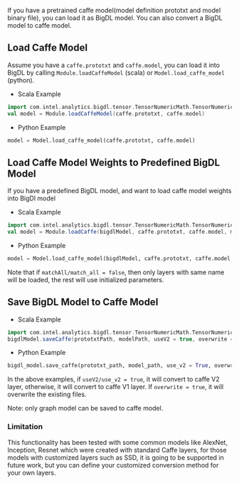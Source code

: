 If you have a pretrained caffe model(model definition prototxt and model binary file), you can load it as BigDL model.
You can also convert a BigDL model to caffe model.

## **Load Caffe Model**

Assume you have a ```caffe.prototxt``` and ```caffe.model```,
you can load it into BigDL by calling ```Module.loadCaffeModel``` (scala) or ```Model.load_caffe_model``` (python).

* Scala Example

```scala
import com.intel.analytics.bigdl.tensor.TensorNumericMath.TensorNumeric.NumericFloat
val model = Module.loadCaffeModel(caffe.prototxt, caffe.model)
```

* Python Example
```python
model = Model.load_caffe_model(caffe.prototxt, caffe.model)
```

## **Load Caffe Model Weights to Predefined BigDL Model**
 
If you have a predefined BigDL model, and want to load caffe model weights into BigDl model

* Scala Example
```scala
import com.intel.analytics.bigdl.tensor.TensorNumericMath.TensorNumeric.NumericFloat
val model = Module.loadCaffe(bigdlModel, caffe.prototxt, caffe.model, matchAll = true)
```

* Python Example
```python
model = Model.load_caffe_model(bigdlModel, caffe.prototxt, caffe.model, match_all=True)
```

Note that if ```matchAll/match_all = false```, then only layers with same name will be loaded, the rest will use initialized parameters.

## **Save BigDL Model to Caffe Model**
* Scala Example
```scala
import com.intel.analytics.bigdl.tensor.TensorNumericMath.TensorNumeric.NumericFloat
bigdlModel.saveCaffe(prototxtPath, modelPath, useV2 = true, overwrite = false)
```

* Python Example
```python
bigdl_model.save_caffe(prototxt_path, model_path, use_v2 = True, overwrite = False)
```
In the above examples, if ```useV2/use_v2 = true```, it will convert to caffe V2 layer,
 otherwise, it will convert to caffe V1 layer.
If ```overwrite = true```, it will overwrite the existing files.

Note: only graph model can be saved to caffe model.

### **Limitation**
This functionality has been tested with some common models like AlexNet, Inception, Resnet which were created with standard Caffe layers, for those models with customized layers such as SSD, it is going to be supported in future work, but you can define your customized conversion method for your own layers.
